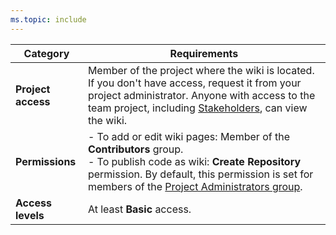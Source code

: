 ```yaml
---
ms.topic: include
---
```



| Category | Requirements |
|--------------|-------------|
| **Project access** | Member of the project where the wiki is located. If you don't have access, request it from your project administrator. Anyone with access to the team project, including [Stakeholders](../../../organizations/security/get-started-stakeholder.md), can view the wiki. |
| **Permissions** | - To add or edit wiki pages: Member of the **Contributors** group.<br> - To publish code as wiki: **Create Repository** permission. By default, this permission is set for members of the [Project Administrators group](../../../repos/git/set-git-repository-permissions.md).|
| **Access levels** | At least **Basic** access. |
